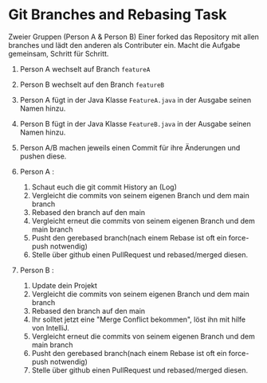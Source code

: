 # Git Branches and Rebasing Task

Zweier Gruppen (Person A & Person B)
Einer forked das Repository mit allen branches und lädt den anderen als Contributer ein.
Macht die Aufgabe gemeinsam, Schritt für Schritt.

1. Person A wechselt auf Branch ```featureA```
2. Person B wechselt auf den Branch ```featureB```
3. Person A fügt in der Java Klasse ```FeatureA.java``` in der Ausgabe seinen Namen hinzu.
4. Person B fügt in der Java Klasse ```FeatureB.java``` in der Ausgabe seinen Namen hinzu.
5. Person A/B machen jeweils einen Commit für ihre Änderungen und pushen diese.
6. Person A :
   1. Schaut euch die git commit History an (Log)
   1. Vergleicht die commits von seinem eigenen Branch und dem main branch
   1. Rebased den branch auf den main
   1. Vergleicht erneut die commits von seinem eigenen Branch und dem main branch
   1. Pusht den gerebased branch(nach einem Rebase ist oft ein force-push notwendig)
   1. Stelle über github einen PullRequest und rebased/merged diesen.


7. Person B :
   1. Update dein Projekt
   1. Vergleicht die commits von seinem eigenen Branch und dem main branch
   1. Rebased den branch auf den main
   1. Ihr solltet jetzt eine "Merge Conflict bekommen", löst ihn mit hilfe von IntelliJ.
   1. Vergleicht erneut die commits von seinem eigenen Branch und dem main branch
   1. Pusht den gerebased branch(nach einem Rebase ist oft ein force-push notwendig)
   1. Stelle über github einen PullRequest und rebased/merged diesen.
   
